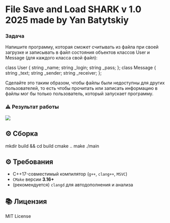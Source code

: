 # File Save and Load SHARK v 1.0 2025 made by Yan Batytskiy

### Задача
Напишите программу, которая сможет считывать из файла при своей загрузке и записывать в файл состояния объектов классов User и Message (для каждого класса свой файл):

class User {
    string _name;
    string _login;
    string _pass;
};
class Message {
    string _text;
    string _sender;
    string _receiver;
};

Сделайте это таким образом, чтобы файлы были недоступны для других пользователей, то есть чтобы  прочитать или записать информацию в файлы мог бы только пользователь, который запускает программу. 

### ⚠️ Результат работы

![](./result.jpg)

## ⚙️ Сборка
mkdir build && cd build
cmake ..
make
./main

## ⚙️ Требования

- C++17-совместимый компилятор (`g++`, `clang++`, `MSVC`)
- `CMake` версии **3.16+**
- (рекомендуется) `clangd` для автодополнения и анализа

## 📚 Лицензия

MIT License
